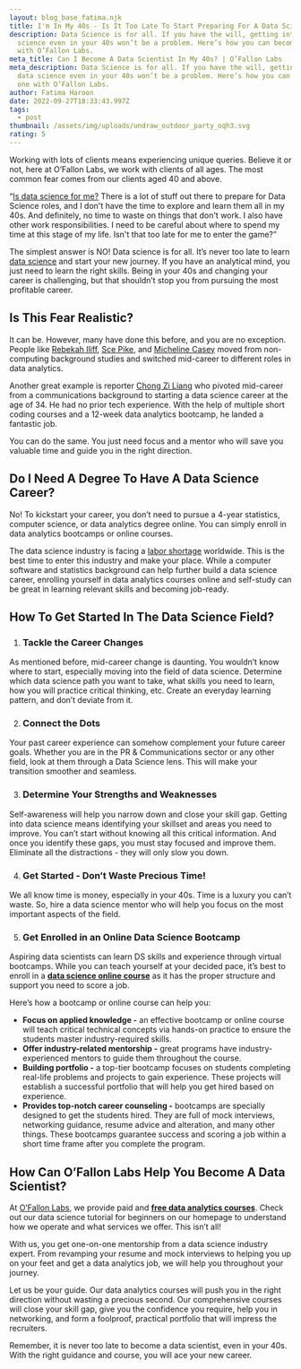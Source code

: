 ```yaml
---
layout: blog_base_fatima.njk
title: I'm In My 40s - Is It Too Late To Start Preparing For A Data Science Role?
description: Data Science is for all. If you have the will, getting into data
  science even in your 40s won’t be a problem. Here’s how you can become one
  with O’Fallon Labs.
meta_title: Can I Become A Data Scientist In My 40s? | O’Fallon Labs
meta_description: Data Science is for all. If you have the will, getting into
  data science even in your 40s won’t be a problem. Here’s how you can become
  one with O’Fallon Labs.
author: Fatima Haroon
date: 2022-09-27T18:33:43.997Z
tags:
  - post
thumbnail: /assets/img/uploads/undraw_outdoor_party_oqh3.svg
rating: 5
---
```

Working with lots of clients means experiencing unique queries. Believe it or not, here at O’Fallon Labs, we work with clients of all ages. The most common fear comes from our clients aged 40 and above. 

“[Is data science for me?](https://saeedmirshekari.com/blog/2022-07-30-is-data-science-for-me/) There is a lot of stuff out there to prepare for Data Science roles, and I don't have the time to explore and learn them all in my 40s. And definitely, no time to waste on things that don't work. I also have other work responsibilities. I need to be careful about where to spend my time at this stage of my life. Isn't that too late for me to enter the game?”

The simplest answer is NO! Data science is for all. It’s never too late to learn [data science](https://saeedmirshekari.com/blog/2022-04-17-5-things-you-need-to-get-your-first-job-in-data-science-analytics/) and start your new journey. If you have an analytical mind, you just need to learn the right skills. Being in your 40s and changing your career is challenging, but that shouldn’t stop you from pursuing the most profitable career. 

## Is This Fear Realistic? 

It can be. However, many have done this before, and you are no exception. People like [Rebekah Iliff](https://rebekahiliff.com/about-me), [Sce Pike](https://www.linkedin.com/in/scepike), and [Micheline Casey](https://www.linkedin.com/in/michelinecasey/) moved from non-computing background studies and switched mid-career to different roles in data analytics. 

Another great example is reporter [Chong Zi Liang](https://sg.linkedin.com/in/zi-liang-chong) who pivoted mid-career from a communications background to starting a data science career at the age of 34. He had no prior tech experience. With the help of multiple short coding courses and a 12-week data analytics bootcamp, he landed a fantastic job. 

You can do the same. You just need focus and a mentor who will save you valuable time and guide you in the right direction. 

## Do I Need A Degree To Have A Data Science Career?

No! To kickstart your career, you don’t need to pursue a 4-year statistics, computer science, or data analytics degree online. You can simply enroll in data analytics bootcamps or online courses. 

The data science industry is facing a [labor shortage](https://saeedmirshekari.com/blog/2022-05-19-the-talent-gap-in-data-science-today-and-tomorrow/) worldwide. This is the best time to enter this industry and make your place. While a computer software and statistics background can help further build a data science career, enrolling yourself in data analytics courses online and self-study can be great in learning relevant skills and becoming job-ready. 

## How To Get Started In The Data Science Field?

1. ### Tackle the Career Changes

As mentioned before, mid-career change is daunting. You wouldn’t know where to start, especially moving into the field of data science. Determine which data science path you want to take, what skills you need to learn, how you will practice critical thinking, etc. Create an everyday learning pattern, and don’t deviate from it. 

2. ### Connect the Dots

Your past career experience can somehow complement your future career goals. Whether you are in the PR & Communications sector or any other field, look at them through a Data Science lens. This will make your transition smoother and seamless. 

3. ### Determine Your Strengths and Weaknesses

Self-awareness will help you narrow down and close your skill gap. Getting into data science means identifying your skillset and areas you need to improve. You can’t start without knowing all this critical information. And once you identify these gaps, you must stay focused and improve them. Eliminate all the distractions - they will only slow you down. 

4. ### Get Started - Don’t Waste Precious Time!

We all know time is money, especially in your 40s. Time is a luxury you can’t waste. So, hire a data science mentor who will help you focus on the most important aspects of the field. 

5. ### Get Enrolled in an Online Data Science Bootcamp

Aspiring data scientists can learn DS skills and experience through virtual bootcamps. While you can teach yourself at your decided pace, it’s best to enroll in a **[data science online course](https://saeedmirshekari.com/coaching-plan/)** as it has the proper structure and support you need to score a job. 

Here’s how a bootcamp or online course can help you:

* **Focus on applied knowledge -** an effective bootcamp or online course will teach critical technical concepts via hands-on practice to ensure the students master industry-required skills. 
* **Offer industry-related mentorship -** great programs have industry-experienced mentors to guide them throughout the course. 
* **Building portfolio -** a top-tier bootcamp focuses on students completing real-life problems and projects to gain experience. These projects will establish a successful portfolio that will help you get hired based on experience. 
* **Provides top-notch career counseling -** bootcamps are specially designed to get the students hired. They are full of mock interviews, networking guidance, resume advice and alteration, and many other things. These bootcamps guarantee success and scoring a job within a short time frame after you complete the program. 

## How Can O’Fallon Labs Help You Become A Data Scientist?

At [O’Fallon Labs](https://saeedmirshekari.com/), we provide paid and **[free data analytics courses](https://saeedmirshekari.com/ecourse-bdsf/)**. Check out our data science tutorial for beginners on our homepage to understand how we operate and what services we offer. This isn’t all! 

With us, you get one-on-one mentorship from a data science industry expert. From revamping your resume and mock interviews to helping you up on your feet and get a data analytics job, we will help you throughout your journey.

Let us be your guide. Our data analytics courses will push you in the right direction without wasting a precious second. Our comprehensive courses will close your skill gap, give you the confidence you require, help you in networking, and form a foolproof, practical portfolio that will impress the recruiters. 

Remember, it is never too late to become a data scientist, even in your 40s. With the right guidance and course, you will ace your new career.